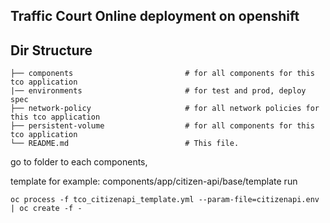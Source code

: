 ## Traffic Court Online deployment on openshift

## Dir Structure

    ├── components                         # for all components for this tco application
    |── environments                       # for test and prod, deploy spec
    ├── network-policy                     # for all network policies for this tco application
    ├── persistent-volume                  # for all components for this tco application
    └── README.md                          # This file.

go to folder to each components,

template
for example:
components/app/citizen-api/base/template
run

```
oc process -f tco_citizenapi_template.yml --param-file=citizenapi.env | oc create -f -
```
